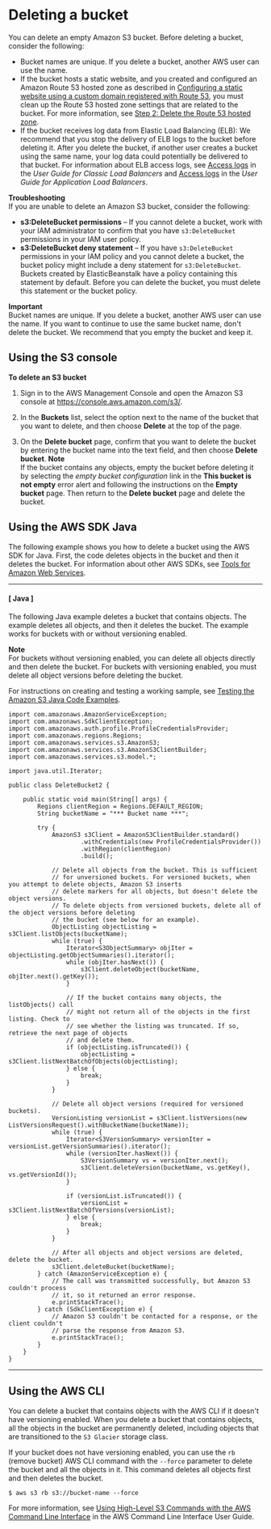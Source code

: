 # Deleting a bucket<a name="delete-bucket"></a>

You can delete an empty Amazon S3 bucket\. Before deleting a bucket, consider the following:
+ Bucket names are unique\. If you delete a bucket, another AWS user can use the name\. 
+ If the bucket hosts a static website, and you created and configured an Amazon Route 53 hosted zone as described in [Configuring a static website using a custom domain registered with Route 53](website-hosting-custom-domain-walkthrough.md), you must clean up the Route 53 hosted zone settings that are related to the bucket\. For more information, see [Step 2: Delete the Route 53 hosted zone](getting-started-cleanup.md#getting-started-cleanup-route53)\.
+ If the bucket receives log data from Elastic Load Balancing \(ELB\): We recommend that you stop the delivery of ELB logs to the bucket before deleting it\. After you delete the bucket, if another user creates a bucket using the same name, your log data could potentially be delivered to that bucket\. For information about ELB access logs, see [Access logs](https://docs.aws.amazon.com/elasticloadbalancing/latest/classic/access-log-collection.html) in the *User Guide for Classic Load Balancers* and [Access logs](https://docs.aws.amazon.com/elasticloadbalancing/latest/application/load-balancer-access-logs.html) in the *User Guide for Application Load Balancers*\.

**Troubleshooting**  
If you are unable to delete an Amazon S3 bucket, consider the following:
+ **s3:DeleteBucket permissions** – If you cannot delete a bucket, work with your IAM administrator to confirm that you have `s3:DeleteBucket` permissions in your IAM user policy\.
+ **s3:DeleteBucket deny statement** – If you have `s3:DeleteBucket` permissions in your IAM policy and you cannot delete a bucket, the bucket policy might include a deny statement for `s3:DeleteBucket`\. Buckets created by ElasticBeanstalk have a policy containing this statement by default\. Before you can delete the bucket, you must delete this statement or the bucket policy\.

**Important**  
Bucket names are unique\. If you delete a bucket, another AWS user can use the name\. If you want to continue to use the same bucket name, don't delete the bucket\. We recommend that you empty the bucket and keep it\.

## Using the S3 console<a name="delete-bucket-console"></a>

**To delete an S3 bucket**

1. Sign in to the AWS Management Console and open the Amazon S3 console at [https://console\.aws\.amazon\.com/s3/](https://console.aws.amazon.com/s3/)\.

1. In the **Buckets** list, select the option next to the name of the bucket that you want to delete, and then choose **Delete** at the top of the page\.

1. On the **Delete bucket** page, confirm that you want to delete the bucket by entering the bucket name into the text field, and then choose **Delete bucket**\.
**Note**  
If the bucket contains any objects, empty the bucket before deleting it by selecting the *empty bucket configuration* link in the **This bucket is not empty** error alert and following the instructions on the **Empty bucket** page\. Then return to the **Delete bucket** page and delete the bucket\.

   

## Using the AWS SDK Java<a name="delete-empty-bucket"></a>

The following example shows you how to delete a bucket using the AWS SDK for Java\. First, the code deletes objects in the bucket and then it deletes the bucket\. For information about other AWS SDKs, see [Tools for Amazon Web Services](https://aws.amazon.com/tools/)\.

------
#### [ Java ]

The following Java example deletes a bucket that contains objects\. The example deletes all objects, and then it deletes the bucket\. The example works for buckets with or without versioning enabled\.

**Note**  
For buckets without versioning enabled, you can delete all objects directly and then delete the bucket\. For buckets with versioning enabled, you must delete all object versions before deleting the bucket\.

For instructions on creating and testing a working sample, see [Testing the Amazon S3 Java Code Examples](UsingTheMPJavaAPI.md#TestingJavaSamples)\. 

```
import com.amazonaws.AmazonServiceException;
import com.amazonaws.SdkClientException;
import com.amazonaws.auth.profile.ProfileCredentialsProvider;
import com.amazonaws.regions.Regions;
import com.amazonaws.services.s3.AmazonS3;
import com.amazonaws.services.s3.AmazonS3ClientBuilder;
import com.amazonaws.services.s3.model.*;

import java.util.Iterator;

public class DeleteBucket2 {

    public static void main(String[] args) {
        Regions clientRegion = Regions.DEFAULT_REGION;
        String bucketName = "*** Bucket name ***";

        try {
            AmazonS3 s3Client = AmazonS3ClientBuilder.standard()
                    .withCredentials(new ProfileCredentialsProvider())
                    .withRegion(clientRegion)
                    .build();

            // Delete all objects from the bucket. This is sufficient
            // for unversioned buckets. For versioned buckets, when you attempt to delete objects, Amazon S3 inserts
            // delete markers for all objects, but doesn't delete the object versions.
            // To delete objects from versioned buckets, delete all of the object versions before deleting
            // the bucket (see below for an example).
            ObjectListing objectListing = s3Client.listObjects(bucketName);
            while (true) {
                Iterator<S3ObjectSummary> objIter = objectListing.getObjectSummaries().iterator();
                while (objIter.hasNext()) {
                    s3Client.deleteObject(bucketName, objIter.next().getKey());
                }

                // If the bucket contains many objects, the listObjects() call
                // might not return all of the objects in the first listing. Check to
                // see whether the listing was truncated. If so, retrieve the next page of objects 
                // and delete them.
                if (objectListing.isTruncated()) {
                    objectListing = s3Client.listNextBatchOfObjects(objectListing);
                } else {
                    break;
                }
            }

            // Delete all object versions (required for versioned buckets).
            VersionListing versionList = s3Client.listVersions(new ListVersionsRequest().withBucketName(bucketName));
            while (true) {
                Iterator<S3VersionSummary> versionIter = versionList.getVersionSummaries().iterator();
                while (versionIter.hasNext()) {
                    S3VersionSummary vs = versionIter.next();
                    s3Client.deleteVersion(bucketName, vs.getKey(), vs.getVersionId());
                }

                if (versionList.isTruncated()) {
                    versionList = s3Client.listNextBatchOfVersions(versionList);
                } else {
                    break;
                }
            }

            // After all objects and object versions are deleted, delete the bucket.
            s3Client.deleteBucket(bucketName);
        } catch (AmazonServiceException e) {
            // The call was transmitted successfully, but Amazon S3 couldn't process 
            // it, so it returned an error response.
            e.printStackTrace();
        } catch (SdkClientException e) {
            // Amazon S3 couldn't be contacted for a response, or the client couldn't
            // parse the response from Amazon S3.
            e.printStackTrace();
        }
    }
}
```

------

## Using the AWS CLI<a name="delete-bucket-awscli"></a>

You can delete a bucket that contains objects with the AWS CLI if it doesn't have versioning enabled\. When you delete a bucket that contains objects, all the objects in the bucket are permanently deleted, including objects that are transitioned to the `S3 Glacier` storage class\.

If your bucket does not have versioning enabled, you can use the `rb` \(remove bucket\) AWS CLI command with the `--force` parameter to delete the bucket and all the objects in it\. This command deletes all objects first and then deletes the bucket\.

```
$ aws s3 rb s3://bucket-name --force  
```

For more information, see [Using High\-Level S3 Commands with the AWS Command Line Interface](https://docs.aws.amazon.com/cli/latest/userguide/using-s3-commands.html) in the AWS Command Line Interface User Guide\.